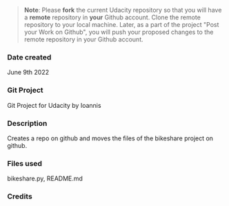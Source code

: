 >**Note**: Please **fork** the current Udacity repository so that you will have a **remote** repository in **your** Github account. Clone the remote repository to your local machine. Later, as a part of the project "Post your Work on Github", you will push your proposed changes to the remote repository in your Github account.

### Date created
June 9th 2022

### Git Project
Git Project for Udacity by Ioannis

### Description
Creates a repo on github and moves the files of the bikeshare project on github.

### Files used
bikeshare.py, README.md

### Credits